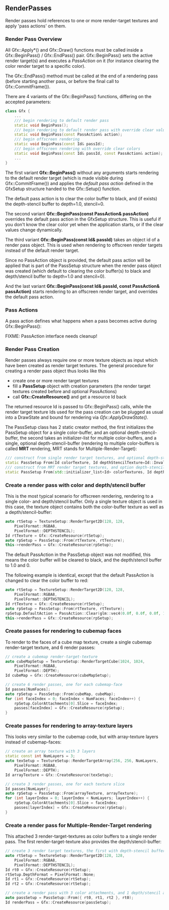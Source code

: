 ## RenderPasses

Render passes hold references to one or more render-target textures and
apply 'pass actions' on them.

### Render Pass Overview

All Gfx::Apply*() and Gfx::Draw() functions must be called inside
a Gfx::BeginPass() / Gfx::EndPass() pair. Gfx::BeginPass() sets the
active render target(s) and executes a _PassAction_ on it (for instance
clearing the color render target to a specific color).

The Gfx::EndPass() method must be called at the end of a
rendering pass (before starting another pass, or before
the final call to Gfx::CommitFrame()).

There are 4 variants of the Gfx::BeginPass() functions, differing
on the accepted parameters:

```cpp
class Gfx {
    ...
    /// begin rendering to default render pass
    static void BeginPass();
    /// begin rendering to default render pass with override clear values
    static void BeginPass(const PassAction& action);
    /// begin offscreen rendering
    static void BeginPass(const Id& passId);
    /// begin offscreen rendering with override clear colors
    static void BeginPass(const Id& passId, const PassAction& action);
    ...
}
```

The first variant **Gfx::BeginPass()** without any arguments starts
rendering to the default render target (which is made visible during 
Gfx::CommitFrame()) and applies the _default pass action_ defined
in the GfxSetup structure handed to the Gfx::Setup() function.

The default pass action is to clear the color buffer to black,
and (if exists) the depth-stencil buffer to depth=1.0, stencil=0.

The second variant **Gfx::BeginPass(const PassAction& passAction)** overrides
the default pass action in the GfxSetup structure. This is useful if
you don't know the clear color yet when the application starts, or
if the clear values change dynamically.

The third variant **Gfx::BeginPass(const Id& passId)** takes
an object id of a render pass object. This is used when rendering
to offscreen render targets instead of the default render target.

Since no PassAction object is provided, the default pass action
will be applied that is part of the PassSetup structure when
the render pass object was created (which default to clearing
the color buffer(s) to black and depth/stencil buffer to 
depth=1.0 and stencil=0).

And the last variant **Gfx::BeginPass(const Id& passId, const PassAction& passAction)**
starts rendering to an offscreen render target, and overrides
the default pass action.

### Pass Actions

A pass action defines what happens when a pass becomes active
during Gfx::BeginPass():

FIXME: PassAction interface needs cleanup!

### Render Pass Creation

Render passes always require one or more texture objects as input
which have been created as render target textures. The general 
procedure for creating a render pass object thus looks like this

* create one or more render target textures
* fill a **PassSetup** object with creation parameters (the
render target textures created before and optional PassActions)
* call **Gfx::CreateResource()** and get a resource Id back

The returned resource Id is passed to Gfx::BeginPass() calls, while
the render target texture Ids used for the pass creation can be plugged
as usual into a DrawState and bound for rendering via
_Gfx::ApplyDrawState()_.

The PassSetup class has 2 static creator method, the first initializes
the PassSetup object for a single color-buffer, and an optional 
depth-stencil-buffer, the second takes an initializer-list for 
multiple color-buffers, and a single, optional depth-stencil-buffer
(rendering to multiple color-buffers is called **MRT** rendering, MRT stands
for Multiple-Render-Target):

```cpp
/// construct from single render target textures, and optional depth-stencil texture
static PassSetup From(Id colorTexture, Id depthStencilTexture=Id::InvalidId());
/// construct from MRT render target textures, and option depth-stencil texture
static PassSetup From(std::initializer_list<Id> colorTextures, Id depthStencilTexture=Id::InvalidId());
```

### Create a render pass with color and depth/stencil buffer

This is the most typical scenario for offscreen rendering, 
rendering to a single color- and depth/stencil buffer. Only 
a single texture object is used in this case, the texture
object contains both the color-buffer texture as well as a
depth/stencil-buffer:

```cpp
auto rtSetup = TextureSetup::RenderTarget2D(128, 128, 
    PixelFormat::RGBA8, 
    PixelFormat::DEPTHSTENCIL);
Id rtTexture = Gfx::CreateResource(rtSetup);
auto rpSetup = PassSetup::From(rtTexture, rtTexture);
this->renderPass = Gfx::CreateResource(rpSetup);
```

The default PassAction in the PassSetup object was not modified,
this means the color buffer will be cleared to black, and the
depth/stencil buffer to 1.0 and 0.

The following example is identical, except that the default
PassAction is changed to clear the color buffer to red:

```cpp
auto rtSetup = TextureSetup::RenderTarget2D(128, 128, 
    PixelFormat::RGBA8, 
    PixelFormat::DEPTHSTENCIL);
Id rtTexture = Gfx::CreateResource(rtSetup);
auto rpSetup = PassSetup::From(rtTexture, rtTexture);
rpSetup.DefaultAction = PassAction::Clear(glm::vec4(0.0f, 0.0f, 0.0f, 1.0f));
this->renderPass = Gfx::CreateResource(rpSetup);
```

### Create passes for rendering to cubemap faces

To render to the faces of a cube map texture, create a single
cubemap render-target texture, and 6 render passes:

```cpp
// create a cubemap render-target-texture
auto cubeMapSetup = TextureSetup::RenderTargetCube(1024, 1024,
    PixelFormat::RGBA8, 
    PixelFormat::DEPTH);
Id cubeMap = Gfx::CreateResource(cubeMapSetup);

// create 6 render passes, one for each cubemap-face
Id passes[NumFaces];
auto rpSetup = PassSetup::From(cubeMap, cubeMap);
for (int faceIndex = 0; faceIndex < NumFaces; faceIndex++) {
    rpSetup.ColorAttachments[0].Slice = faceIndex;
    passes[faceIndex] = Gfx::CreateResource(rpSetup);
}
```

### Create passes for rendering to array-texture layers

This looks very similar to the cubemap code, but with array-texture
layers instead of cubemap-faces:

```cpp
// create an array texture with 3 layers
static const int NumLayers = 3;
auto texSetup = TextureSetup::RenderTargetArray(256, 256, NumLayers,
    PixelFormat::RGBA8,
    PixelFormat::DEPTH);
Id arrayTexture = Gfx::CreateResource(texSetup);

// create 3 render passes, one for each texture slice
Id passes[NumLayer];
auto rpSetup = PassSetup::From(arrayTexture, arrayTexture);
for (int layerIndex = 0; layerIndex < NumLayers; layerIndex++) {
    rpSetup.ColorAttachments[0].Slice = faceIndex;
    passes[layerIndex] = Gfx::CreateResource(rpSetup);
}
```

### Create a render pass for Multiple-Render-Target rendering

This attached 3 render-target-textures as color buffers to a single
render pass. The first render-target-texture also provides the depth/stencil-buffer:

```cpp
// create 3 render target textures, the first with depth-stencil buffer:
auto rtSetup = TextureSetup::RenderTarget2D(128, 128, 
    PixelFormat::RGBA8,
    PixelFormat::DEPTHSTENCIL);
Id rt0 = Gfx::CreateResource(rtSetup);
rtSetup.DepthFormat = PixelFormat::None;
Id rt1 = Gfx::CreateResource(rtSetup);
Id rt2 = Gfx::CreateResource(rtSetup);

// create a render pass with 3 color attachments, and 1 depth/stencil attachment
auto passSetup = PassSetup::From({ rt0, rt1, rt2 }, rt0);
Id renderPass = Gfx::CreateResource(passSetup);
```
